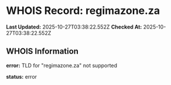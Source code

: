 # WHOIS Record: regimazone.za

**Last Updated:** 2025-10-27T03:38:22.552Z
**Checked At:** 2025-10-27T03:38:22.552Z

## WHOIS Information

**error:** TLD for "regimazone.za" not supported

**status:** error

